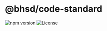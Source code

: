 # @bhsd/code-standard

[![npm version](https://badge.fury.io/js/@bhsd%2Fcode-standard.svg)](https://www.npmjs.com/package/@bhsd/code-standard)
[![License](https://img.shields.io/badge/License-MIT-brightgreen.svg)](LICENSE)

